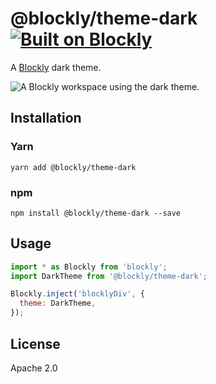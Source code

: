 # @blockly/theme-dark [![Built on Blockly](https://tinyurl.com/built-on-blockly)](https://github.com/google/blockly)

A [Blockly](https://www.npmjs.com/package/blockly) dark theme.

![A Blockly workspace using the dark theme.](https://github.com/google/blockly-samples/raw/master/plugins/theme-dark/readme-media/DarkTheme.png)

## Installation

### Yarn

```
yarn add @blockly/theme-dark
```

### npm

```
npm install @blockly/theme-dark --save
```

## Usage

```js
import * as Blockly from 'blockly';
import DarkTheme from '@blockly/theme-dark';

Blockly.inject('blocklyDiv', {
  theme: DarkTheme,
});
```

## License

Apache 2.0
